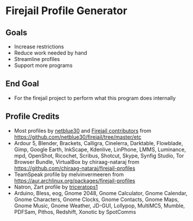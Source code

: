 Firejail Profile Generator
==========

Goals
------
- Increase restrictions
- Reduce work needed by hand
- Streamline profiles
- Support more programs

End Goal
--------
- For the firejail project to perform what this program does internally

Profile Credits
-------
- Most profiles by [netblue30](https://github.com/netblue30/) and [Firejail contributors](https://raw.githubusercontent.com/netblue30/firejail/master/README) from https://github.com/netblue30/firejail/tree/master/etc
- Ardour 5, Blender, Brackets, Calligra, Cinelerra, Darktable, Flowblade, Gimp, Google Earth, InkScape, Kdenlive, LinPhone, LMMS, Luminance, mpd, OpenShot, Ricochet, Scribus, Shotcut, Skype, Synfig Studio, Tor Browser Bundle, VirtualBox by chiraag-nataraj from https://github.com/chiraag-nataraj/firejail-profiles
- TeamSpeak profile by melvinvermeeren from https://aur.archlinux.org/packages/firejail-profiles
- Natron, Zart profile by [triceratops1](https://github.com/triceratops1)
- Arduino, Bless, eog, Gnome 2048, Gnome Calculator, Gnome Calendar, Gnome Characters, Gnome Clocks, Gnome Contacts, Gnome Maps, Gnome Music, Gnome Weather, JD-GUI, Lollypop, MultiMC5, Mumble, PDFSam, Pithos, Redshift, Xonotic by SpotComms
